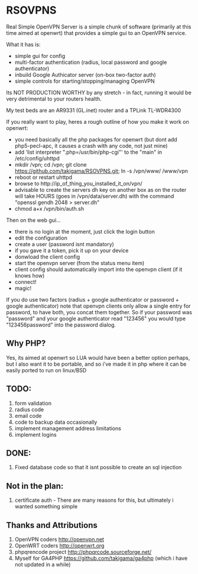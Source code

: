 # RSOVPNS
Real Simple OpenVPN Server is a simple chunk of software (primarily at this time aimed at openwrt)
that provides a simple gui to an OpenVPN service. 

What it has is:
- simple gui for config
- multi-factor authentication (radius, local password and google authenticator)
- inbuild Google Authicator server (on-box two-factor auth)
- simple controls for starting/stopping/managing OpenVPN

Its NOT PRODUCTION WORTHY by any stretch - in fact, running it would be very detrimental to your
routers health.

My test beds are an AR9331 (GL.inet) router and a TPLink TL-WDR4300

If you really want to play, heres a rough outline of how you make it work on openwrt:
- you need basically all the php packages for openwrt (but dont add php5-pecl-apc, it causes a crash with any code, not just mine)
- add 'list interpreter ".php=/usr/bin/php-cgi"' to the "main" in /etc/config/uhttpd
- mkdir /vpn; cd /vpn; git clone https://github.com/takigama/RSOVPNS.git; ln -s /vpn/www/ /www/vpn
- reboot or restart uhttpd
- browse to http://ip_of_thing_you_installed_it_on/vpn/
- advisable to create the servers dh key on another box as on the router will take HOURS (goes in /vpn/data/server.dh) with the command "openssl gendh 2048 > server.dh"
- chmod a+x /vpn/bin/auth.sh

Then on the web gui...
- there is no login at the moment, just click the login button
- edit the configuration
- create a user (password isnt mandatory)
- if you gave it a token, pick it up on your device
- donwload the client config
- start the openvpn server (from the status menu item)
- client config should automatically import into the openvpn client (if it knows how)
- connect!
- magic!

If you do use two factors (radius + google authenticator or password + google authenticator) note that openvpn
clients only allow a single entry for password, to have both, you concat them together. So if your password
was "password" and your google authenticator read "123456" you would type "123456password" into the password
dialog.

## Why PHP?
Yes, its aimed at openwrt so LUA would have been a better option perhaps, but I also want it to be
portable, and so i've made it in php where it can be easily ported to run on linux/BSD

## TODO:
1. form validation
2. radius code
3. email code
4. code to backup data occasionally
5. implement management address limitations
6. implement logins

## DONE:
1. Fixed database code so that it isnt possible to create an sql injection

## Not in the plan:
1. certificate auth - There are many reasons for this, but ultimately i wanted something simple

## Thanks and Attributions
1. OpenVPN coders http://openvpn.net
2. OpenWRT coders http://openwrt.org
3. phpqrencode project http://phpqrcode.sourceforge.net/
4. Myself for GA4PHP https://github.com/takigama/ga4php (which i have not updated in a while)

